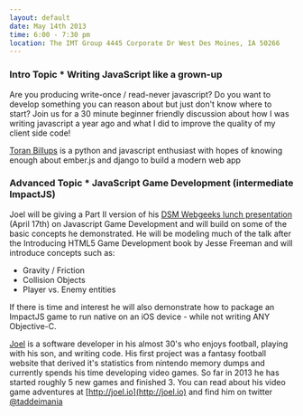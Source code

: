 ```yaml
---
layout: default
date: May 14th 2013
time: 6:00 - 7:30 pm
location: The IMT Group 4445 Corporate Dr West Des Moines, IA 50266
---
```


### Intro Topic * Writing JavaScript like a grown-up

Are you producing write-once / read-never javascript? Do you want to
develop something you can reason about but just don't know where to start?
Join us for a 30 minute beginner friendly discussion about how I was writing
javascript a year ago and what I did to improve the quality of my client side
code!

[Toran Billups](http://toranbillups.com) is a python and javascript
enthusiast with hopes of knowing enough about ember.js and django to build a
modern web app

### Advanced Topic * JavaScript Game Development (intermediate ImpactJS)

Joel will be giving a Part II version of his [DSM Webgeeks lunch presentation](http://www.dsmwebgeeks.com/2013/04/javascript-game-development-%E2%80%93-lunch-meeting-wed-april-17th/)
(April 17th) on Javascript Game Development and will build on some of the basic
concepts he demonstrated.  He will be modeling much of the talk after the Introducing
HTML5 Game Development book by Jesse Freeman and will introduce concepts such as: 

- Gravity / Friction
- Collision Objects
- Player vs. Enemy entities

If there is time and interest he will also demonstrate how to package an ImpactJS
game to run native on an iOS device - while not writing ANY Objective-C.

[Joel](http://joel.io) is a software developer in his almost 30's who enjoys
football, playing with his son, and writing code.  His first project was a
fantasy football website that derived it's statistics from nintendo memory
dumps and currently spends his time developing video games.  So far in 2013
he has started roughly 5 new games and finished 3.  You can read about his
video game adventures at [http://joel.io](http://joel.io) and find him on
twitter [@taddeimania](https://twitter.com/taddeimania)

